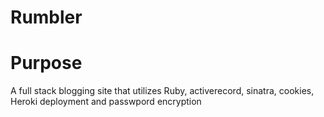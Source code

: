 # Rumbler


# Purpose
 A full stack blogging site that utilizes Ruby, activerecord, sinatra, cookies, Heroki deployment and passwpord encryption
